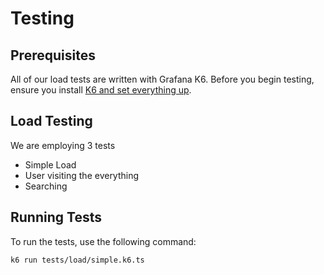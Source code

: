 # Testing

## Prerequisites

All of our load tests are written with Grafana K6. Before you begin testing, ensure you install [K6 and set everything up](https://grafana.com/docs/k6/latest/set-up/).

## Load Testing

We are employing 3 tests

- Simple Load
- User visiting the everything
- Searching

## Running Tests

To run the tests, use the following command:

```bash
k6 run tests/load/simple.k6.ts
```
